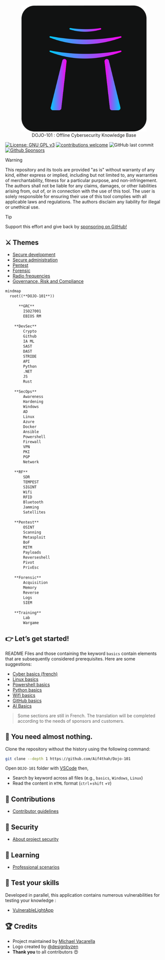 
<p align="center">
    <img src="./images/dojo101Dark.png" alt="Dojo-101" style="width: 400px;" />
    <br>DOJO-101 : Offline Cybersecurity Knowledge Base
</p>

[![License: GNU GPL v3](https://img.shields.io/badge/License-GPLv3-blue.svg)](https://www.gnu.org/licenses/gpl-3.0)
[![contributions welcome](https://img.shields.io/badge/contributions-welcome-brightgreen.svg?style=flat)](https://github.com/Aif4thah/Dojo-101/pulls)
![GitHub last commit](https://img.shields.io/github/last-commit/Aif4thah/Dojo-101)
[![Github Sponsors](https://img.shields.io/badge/GitHub%20Sponsors-30363D?&logo=GitHub-Sponsors&logoColor=EA4AAA)](https://github.com/sponsors/Aif4thah/)


> [!WARNING]
> This repository and its tools are provided "as is" without warranty of any kind, either express or implied, including but not limited to, any warranties of merchantability, fitness for a particular purpose, and non-infringement. The authors shall not be liable for any claims, damages, or other liabilities arising from, out of, or in connection with the use of this tool. The user is solely responsible for ensuring their use of this tool complies with all applicable laws and regulations. The authors disclaim any liability for illegal or unethical use.

> [!TIP]
> Support this effort and give back by [sponsoring on GitHub!](https://github.com/sponsors/Aif4thah/)


## ⚔️ Themes

* [Secure development](https://github.com/Aif4thah/Dojo-101/tree/main/Dojo-101-DevSec)
* [Secure administration](https://github.com/Aif4thah/Dojo-101/tree/main/Dojo-101-SecOps)
* [Pentest](https://github.com/Aif4thah/Dojo-101/tree/main/Dojo-101-Pentest)
* [Forensic](https://github.com/Aif4thah/Dojo-101/tree/main/Dojo-101-Forensic)
* [Radio frequencies](https://github.com/Aif4thah/Dojo-101/tree/main/Dojo-101-RF)
* [Governance, Risk and Compliance](https://github.com/Aif4thah/Dojo-101/tree/main/Dojo-101-Governance)


```mermaid
mindmap
  root((**DOJO-101**))

      **GRC**
        ISO27001
        EBIOS RM
    
    **DevSec**
        Crypto
        Github
        IA ML
        SAST
        DAST
        STRIDE
        API
        Python
        .NET
        JS
        Rust

    **SecOps**
        Awareness
        Hardening
        Windows
        AD
        Linux
        Azure
        Docker
        Ansible
        Powershell
        Firewall
        VPN
        PKI
        PGP
        Network

    **RF**
        SDR
        TEMPEST
        SIGINT
        Wifi
        RFID
        Bluetooth
        Jamming
        Satellites

    **Pentest**
        OSINT
        Scanning
        Metasploit
        BoF
        MITM
        Payloads
        Reverseshell
        Pivot
        PrivEsc

    **Forensic**
        Acquisition
        Memory
        Reverse
        Logs
        SIEM

    **Training**
        Lab
        Wargame

```

## 👉 Let’s get started!

README Files and those containing the keyword `basics` contain elements that are subsequently considered prerequisites. Here are some suggestions:

* [Cyber basics (french)](https://github.com/Aif4thah/Dojo-101/blob/main/Dojo-101-SecOps/README.md)
* [Linux basics](https://github.com/Aif4thah/Dojo-101/blob/main/Dojo-101-SecOps/Linux-Basics.md)
* [Powershell basics](https://github.com/Aif4thah/Dojo-101/blob/main/Dojo-101-SecOps/Powershell-basics.md)
* [Python basics](https://github.com/Aif4thah/Dojo-101/blob/main/Dojo-101-DevSec/Python-basics.md)
* [Wifi basics](https://github.com/Aif4thah/Dojo-101/blob/main/Dojo-101-RF/Wifi-basics.md)
* [GitHub basics](https://github.com/Aif4thah/Dojo-101/blob/main/Dojo-101-DevSec/Github-basics.md)
* [AI Basics](https://github.com/Aif4thah/Dojo-101/blob/main/Dojo-101-DevSec/IA-ML-basics.md)

> Some sections are still in French. The translation will be completed according to the needs of sponsors and customers.

## 📒 You need almost nothing.

Clone the repository without the history using the following command:

```sh
git clone --depth 1 https://github.com/Aif4thah/Dojo-101
```

Open `DOJO-101` folder with [VSCode](https://code.visualstudio.com/) then,

* Search by keyword across all files (e.g., `basics`, `Windows`, `Linux`)
* Read the content in `HTML` format (`ctrl`+`shift` +`V`)

## 🤝 Contributions

* [Contributor guidelines](https://github.com/Aif4thah/Dojo-101/blob/main/CONTRIBUTING.md)

## 🚨 Security

* [About project security](https://github.com/Aif4thah/Dojo-101/blob/main/SECURITY.md)

## 🌱 Learning

* [Professional scenarios](https://github.com/Aif4thah/Dojo-101/tree/main/Dojo-101-Apprentissage)

## 🧪 Test your skills

Developed in parallel, this application contains numerous vulnerabilities for testing your knowledge :

* [VulnerableLightApp](https://github.com/Aif4thah/VulnerableLightApp)

## 🏆 Credits

* Project maintained by [Michael Vacarella](https://github.com/Aif4thah)
* Logo created by [@designbyzen](https://www.designbyzen.fr/)
* **Thank you** to all contributors 😍
